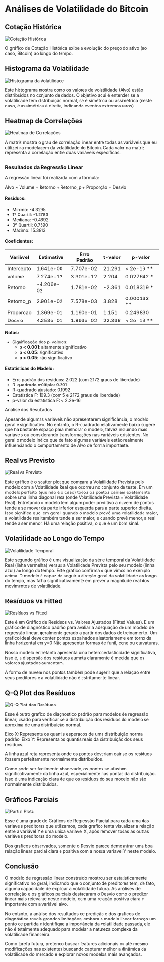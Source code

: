 # Análises de Volatilidade do Bitcoin

## Cotação Histórica
![Cotação Histórica](graficos/cotacao_historica.png)

O gráfico de Cotação Histórica exibe a evolução do preço do ativo (no caso, Bitcoin) ao longo do tempo.


## Histograma da Volatilidade
![Histograma da Volatilidade](graficos/histograma_volatilidade.png)

Este histograma mostra como os valores de volatilidade (Alvo) estão distribuídos no conjunto de dados.
O objetivo aqui é entender se a volatilidade tem distribuição normal, se é simétrica ou assimétrica (neste caso, é assimétrica à direita, indicando eventos extremos raros).


## Heatmap de Correlações
![Heatmap de Correlações](graficos/heatmap_correlacoes.png)

A matriz mostra o grau de correlação linear entre todas as variáveis que eu utilizei na modelagem da volatilidade do Bitcoin. Cada valor na matriz representa a correlação entre duas variáveis específicas.

## 

### Resultados da Regressão Linear

A regressão linear foi realizada com a fórmula:

Alvo ~ Volume + Retorno + Retorno_p + Proporção + Desvio

#### Resíduos:

- Mínimo: -4.3295
- 1º Quartil: -1.2783
- Mediana: -0.4692
- 3º Quartil: 0.7590
- Máximo: 15.3813

#### Coeficientes:

| Variável    | Estimativa    | Erro Padrão   | t-valor  | p-valor   |
|-------------|---------------|---------------|----------|-----------|
| Intercepto  | 1.641e+00     | 7.707e-02     | 21.291   | < 2e-16 **|
| volume      | 7.274e-12     | 3.301e-12     | 2.204    | 0.027642 * |
| Retorno     | -4.206e-02    | 1.781e-02     | -2.361   | 0.018319 * |
| Retorno_p   | 2.901e-02     | 7.578e-03     | 3.828    | 0.000133 **|
| Proporcao   | 1.369e-01     | 1.190e-01     | 1.151    | 0.249830   |
| Desvio      | 4.253e-01     | 1.899e-02     | 22.396   | < 2e-16 **|

**Notas:**
- Significação dos p-valores: 
  - **p < 0.001**: altamente significativo
  - **p < 0.05**: significativo
  - **p > 0.05**: não significativo

#### Estatísticas do Modelo:

- Erro padrão dos resíduos: 2.022 (com 2172 graus de liberdade)
- R-quadrado múltiplo: 0.201
- R-quadrado ajustado: 0.1992
- Estatística F: 109.3 (com 5 e 2172 graus de liberdade)
- p-valor da estatística F: < 2.2e-16

Análise dos Resultados

Apesar de algumas variáveis não apresentarem significância, o modelo geral é significativo. No entanto, o R-quadrado relativamente baixo sugere que há bastante espaço para melhorar o modelo, talvez incluindo mais variáveis ou considerando transformações nas variáveis existentes. No geral o modelo indica que de fato algumas variáveis estão realmente influenciando o comportamento de Alvo de forma importante.

## Real vs Previsto
![Real vs Previsto](graficos/real_vs_previsto.png)

Este gráfico é o scatter plot que compara a Volatilidade Prevista pelo modelo com a Volatilidade Real que ocorreu no conjunto de teste.
Em um modelo perfeito (que não é o caso) todos os pontos cairiam exatamente sobre uma linha diagonal reta (onde Volatilidade Prevista = Volatilidade Real).
Entretando o modelo tem algum poder preditivo a nuvem de pontos tende a se mover da parte inferior esquerda para a parte superior direita. Isso significa que, em geral, quando o modelo prevê uma volatilidade maior, a volatilidade real também tende a ser maior, e quando prevê menor, a real tende a ser menor. Há uma relação positiva, o que é um bom sinal.

## Volatilidade ao Longo do Tempo
![Volatilidade Temporal](graficos/volatilidade_temporal.png)

Este segundo gráfico é uma visualização da série temporal da Volatilidade Real (linha vermelha) versus a Volatilidade Prevista pelo seu modelo (linha azul) ao longo do tempo.
Este gráfico confirma o que vimos no exemplo acima. O modelo é capaz de seguir a direção geral da volatilidade ao longo do tempo, mas falha significativamente em prever a magnitude real dos movimentos de volatilidade. 

## Resíduos vs Fitted
![Resíduos vs Fitted](graficos/residuos_vs_fitted.png)

Este é um Gráfico de Resíduos vs. Valores Ajustados (Fitted Values).
É um gráfico de diagnóstico padrão para avaliar a adequação de um modelo de regressão linear, geralmente gerado a partir dos dados de treinamento.
Um grafico ideal deve conter pontos espalhados aleatoriamente em torno da linha horizontal em y=0
Não apresentar formas de funil, cone ou curvaturas.

Nosso modelo entretanto apresenta uma heterocedasticidade significativa, isso é, a dispersão dos resíduos aumnta claramente é medida que os valores ajustados aumentam.

A forma de nuvem nos pontos também pode sugerir que a relaçao entre seus preditores e a volatilidade não é estritamente linear.

## Q-Q Plot dos Resíduos
![Q-Q Plot dos Resíduos](graficos/qqplot_residuos.png)

Esse é outro grafico de diagnostico padrão para modelos de regressão linear, usado para verificar se a distribuição dos residuos do modelo se aproxima de uma distribuição normal.

Eixo X: Representa os quantis esperados de uma distribuição normal padrão.
Eixo Y: Representa os quantis reais da distribuição dos seus resíduos.

A linha azul reta representa onde os pontos deveriam cair se os resíduos fossem perfeitamente normalmente distribuídos.

Como pode ser facilmente observado, os pontos se afastam significativamente da linha azul, especialmente nas pontas da distribuição. Isso é uma indicação clara de que os resíduos do seu modelo não são normalmente distribuídos.

## Gráficos Parciais
![Partial Plots](graficos/partial_plots.png)

Esse é uma grade de Gráficos de Regressão Parcial para cada uma das variaveis preditoras que utilizamos, cada grafico tenta visualizar a relação entre a variável Y e uma unica variavel X, após remover todas as outras variáveis preditoras do modelo.

Dos graficos observados, somente o Desvio parece demosntrar uma boa relação linear parcial clara e positiva com a nossa variavel Y neste modelo.

## Conclusão

O modelo de regressão linear construído mostrou ser estatisticamente significativo no geral, indicando que o conjunto de preditores tem, de fato, alguma capacidade de explicar a volatilidade futura. As análises de correlação e os gráficos parciais destacaram o Desvio como o preditor linear mais relevante neste modelo, com uma relação positiva clara e importante com a variável alvo.

No entanto, a análise dos resultados de predição e dos gráficos de diagnóstico revela grandes limitações, embora o modelo linear forneça um ponto de partida e identifique a importância da volatilidade passada, ele não é totalmente adequado para modelar a natureza complexa da volatilidade financeira.

Como tarefa futura, pretendo buscar features adicionais ou até mesmo modificações nas existentes buscando capturar melhor a dinâmica da volatilidade do mercado e explorar novos modelos mais avançados.
